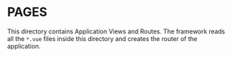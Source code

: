 # PAGES

This directory contains Application Views and Routes.
The framework reads all the `*.vue` files inside this directory and creates the router of the application.
